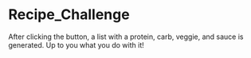 # Recipe_Challenge 
After clicking the button, a list with a protein, carb, veggie, and sauce is generated. Up to you what you do with it!